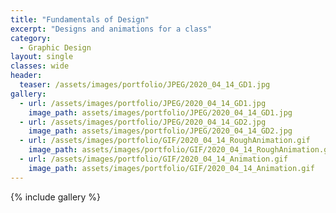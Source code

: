 ```yaml
---
title: "Fundamentals of Design"
excerpt: "Designs and animations for a class"
category:
  - Graphic Design
layout: single
classes: wide
header:
  teaser: /assets/images/portfolio/JPEG/2020_04_14_GD1.jpg
gallery:
  - url: /assets/images/portfolio/JPEG/2020_04_14_GD1.jpg
    image_path: assets/images/portfolio/JPEG/2020_04_14_GD1.jpg
  - url: /assets/images/portfolio/JPEG/2020_04_14_GD2.jpg
    image_path: assets/images/portfolio/JPEG/2020_04_14_GD2.jpg
  - url: /assets/images/portfolio/GIF/2020_04_14_RoughAnimation.gif
    image_path: assets/images/portfolio/GIF/2020_04_14_RoughAnimation.gif
  - url: /assets/images/portfolio/GIF/2020_04_14_Animation.gif
    image_path: assets/images/portfolio/GIF/2020_04_14_Animation.gif
---
```


{% include gallery %}
